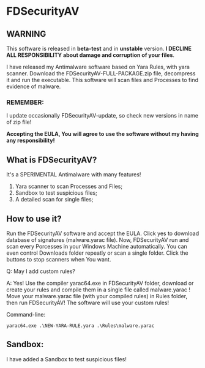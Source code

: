 # FDSecurityAV

## WARNING
This software is released in <strong>beta-test</strong> and in <strong>unstable</strong> version. <strong>I DECLINE ALL RESPONSIBILITY about damage and corruption of your files</strong>.

I have released my Antimalware software based on Yara Rules, with yara scanner. Download the FDSecurityAV-FULL-PACKAGE.zip file, decompress it and run the executable. This software will scan files and Processes to find evidence of malware.
### REMEMBER:
I update occasionally FDSecurityAV-update, so check new versions in name of zip file!

<strong>Accepting the EULA, You will agree to use the software without my having any responsibility!</strong>

## What is FDSecurityAV?

It's a SPERIMENTAL Antimalware with many features!

1. Yara scanner to scan Processes and Files;
2. Sandbox to test suspicious files;
3. A detailed scan for single files;

## How to use it?

Run the FDSecurityAV software and accept the EULA. Click yes to download database of signatures (malware.yarac file). Now, FDSecurityAV run and scan every Porcesses in your Windows Machine automatically. You can even control Downloads folder repeatly or scan a single folder.
Click the buttons to stop scanners when You want.

Q: May I add custom rules?

A: Yes! Use the compiler yarac64.exe in FDSecurityAV folder, download or create your rules and compile them in a single file called malware.yarac ! Move your malware.yarac file (with your compiled rules) in Rules folder, then run FDSecurityAV! The software will use your custom rules!

Command-line:
```
yarac64.exe .\NEW-YARA-RULE.yara .\Rules\malware.yarac
```

## Sandbox:

I have added a Sandbox to test suspicious files!

